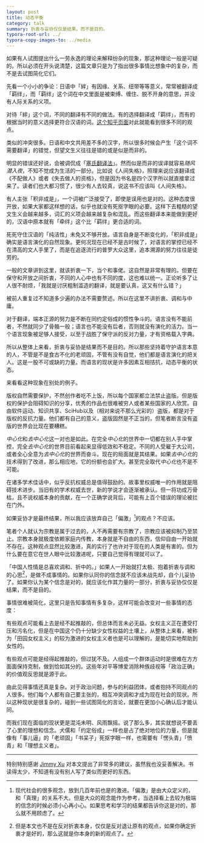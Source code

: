 ```yaml
---
layout: post
title: 动态平衡
category: talk
summary: 折衷与妥协仅仅是结果，而不是目的。
typora-root-url: ../
typora-copy-images-to: ../media
---
```


如果有人试图提出什么一劳永逸的理论来解释纷杂的现象，那这种理论一般是可疑的。所以必须在开头说清楚，这篇文章只是为了指出很多事情比想象中的复杂，而不是去试图简化它们。

先看一个小小的争论：日语中「絆」有因缘、关系、纽带等等意义，常常被翻译成「羁绊」，而「羁绊」这个词在中文里面是被束缚、缠住、脱不开身的意思，并没有人际关系的义项。

对待「絆」这个词，不同的翻译有不同的做法。有的选择翻译成「羁绊」，而有的根据当时的意义选择更符合汉语的词。[这个知乎页面](https://www.zhihu.com/question/22271127)对此就能看到很多不同的观点。

类似的冲突很多。日语和中文共用差不多的汉字，所以很多时候会产生「这个词不需要翻译」的错觉，但望文生义往往是错的或是似是而非的。

明显的错误还好说，会被调侃成「[塞氏翻译法](https://zh.moegirl.org/zh-hans/%E5%A1%9E%E6%B0%8F%E7%BF%BB%E8%AF%91%E6%B3%95)」。然而似是而非的误译就容易*随风潜入夜*，不知不觉成为生活的一部分。比如说《人间失格》，照理来说应该翻译成《不配做人》或者《失去做人的资格》，但是因为书名是四个汉字所以就直接拿过来了。读者们也大都习惯了，很少有人去较真，说这书不应该叫《人间失格》。

有人主张「积非成是」，一个词被广泛接受了，即使是误用也是对的。这种态度很开放，如果大家都这样想的话，似乎也就没有死抠字眼的必要。这样下去粗糙的望文生义会越来越多，词汇的义项会越来越复杂和混乱。而这些翻译本来能做到更好的，汉语中原本就有「牵绊」这个比「羁绊」更合适的词。

死死守住汉语的「纯洁性」未免又不够开放。语言自身是不断变化的，「积非成是」确实是语言演化的自然现象。更何况现在已经不是古时候了，对语言的掌控已经不在清高的文人手里了，而是在追逐流行的普罗大众这里，追本溯源的努力往往是徒劳的。

一般的文章讲到这里，就该折衷一下，当个和事佬。这自然是非常有理的。但要在保守和开放之间折衷，不同的人心中也有不同的度，这也难以统一。正论听多了让人很不耐烦，「我就是讨厌粗制滥造的翻译，就是要认真，这又有什么错？」

被前人重复过不知道多少遍的办法不需要赘述。所以在这里不讲折衷、调和与中庸。

对于翻译，端本正源的努力是不断在同约定俗成的惯性争斗的。语言没有不能前者，不然就同少了骨骼一般；语言也不能没有后者，否则就没有演化的活力。当一个语言现象被足够人接受，以至于战胜了保守派的反对力量，才有资格载入字典。

所以从整体上来看，折衷与妥协是结果而不是目的。所以那些坚持着守护语言本意的人，不管是不是食古不化的老顽固，不管有没有自觉，他们都是语言演化的把关人。这是一股不可或缺的力量。而语言的现状是许多因素互相拮抗，动态平衡的状态。

来看看这种现象在别处的例子。

版权自然需要保护，不然创作者吃不上饭，所以每个国家都立法禁止盗版。但是版权的保护会阻碍知识的分享，优秀的作品也很难被穷人或者某些国家的人欣赏。自由软件运动、知识共享、SciHub以及（相对来说不那么光彩的）盗版，都是对于版权的反抗力量。他们都有自己的意义，盗版固然是不正当的，但笔者断言没有盗版的世界会比现在要糟糕。

*中心化*和*去中心化*这一对也是如此。在完全*中心化*的世界中一切都在别人手中掌控，完全*去中心化*的世界目前看起来显得低效和不稳定。不同的人受雇于大公司，或者全心全意为*去中心化*的世界而奋斗。现在的局面就是其结果。如果*去中心化*的技术得到了改进，那么相应地，它的份额也会扩大。甚至完全取代*中心化*也不是不可能。

在诸多学术佳话中，似乎反抗权威总是值得鼓励的。故事里权威唯一的作用就是阻碍技术进步。当旧有的学术权威去世，新的学说才会逐渐被承认。但一将功成万骨枯，且不说权威本身的贡献，在一个正确学说背后，可能有上百个错误的理论被拦在门外。

如果妥协才是最终结果，所以我应该放弃自己「偏激」[^1]的观点？不应该。

[^1]: 现代社会的很多观念，放到几百年前也是的激进。「偏激」是由大众定义的，和「真理」的关系不大。但是大众的观念能作为参考，当选择看上去较为极端的信念的时候必须小心再小心。如果思考和学习的结果都告诉你这是对的，那么就不用顾虑了。

笔者个人就认为宗教是属于过去的，人不再需要有宗教了，宗教应该被抑制乃至禁止。宗教本身就极度依赖家庭内传教，本身就是不自由的东西，信仰自由一开始就不存在。这种观点显然比较激进，真的实行了也许对于现在的人类是有害的。但为什么要在意它在世人眼中比较激进呢，只要自己觉得有理就可以了。

「中国人性情是总喜欢调和、折中的。」如果人一开始就打太极、抱着折衷与调和的心思[^2]，是做不成事情的。如果你认同你的信念就不应该未战先却，自个儿妥协了。如果你认为某个信念是对的，就应该化作其力量的一部分，折衷与妥协仅仅是结果，而不是目的。

[^2]: 但是本文也不是在反对折衷本身，仅仅是反对退让原有的观点，如果你确定折衷才是好的，那么这就是你本身的新的观点了。

事情很难被简化，这里只是告知事情有多复杂，这样可能会改变对一些事情的态度：

有些观点可能看上去是经不起推敲的，但总体而言未必无益。女权主义正在遭受打压和污名化，但是在中国这个仍十分缺少女性权益的土壤上，从整体上来看，被称为「田园女权主义」的较为激进的女权主义者也是可以理解的，是能切实地帮助到女性的。

有些观点可能是经得起推敲的，但过犹不及。人组成一个群体运动时是很难在方方面面保持克制，做到恰如其分的。这些年对平等博爱消除种族歧视等「政治正确」的价值观反思就是源于此。

由此见得事情还真是复杂。对于政治问题，参与的利益团体，或者抱持不同观点的人很多。他们每个人都有自己要主张的，相互冲突调和才成为现在社会的现状。所以这种现状是很复杂的，碰到一些试图简化的言论，就要在更加小心确认后才能认同。

而我们现在面临的现状更是混沌未明、风雨飘摇。说了那么多，其实就想说不要丢了心里的理想和信念。犬儒和「约定俗成」一样也是占了绝对地位的力量，但是就像有「事儿逼」的「老顽固」「书呆子」死抠字眼一样，也需要有「愣头青」「愤青」和「理想主义者」。

------

特别特别感谢 [Jimmy Xu](https://zh.wikipedia.org/zh-hans/User:Jimmy_Xu) 对本文提出了非常多的建议，虽然我也没妥善解决。书读得太少，不知道有没有别人写了类似而更好的东西。